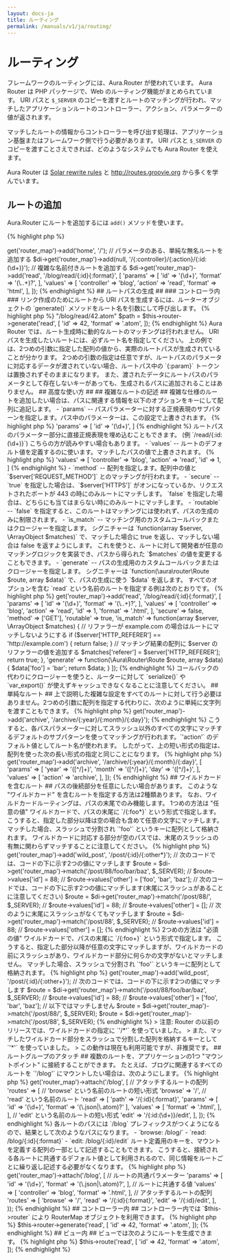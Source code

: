 ```yaml
---
layout: docs-ja
title: ルーティング
permalink: /manuals/v1/ja/routing/
---
```


# ルーティング #

フレームワークのルーティングには、Aura.Router が使われています。
Aura Router は PHP パッケージで、Web のルーティング機能がまとめられています。
URI パスと `$_SERVER` のコピーを渡すとルートのマッチングが行われ、マッチしたアプリケーションルートのコントローラー、アクション、パラメーターの値が返されます。

マッチしたルートの情報からコントローラーを呼び出す処理は、アプリケーション基盤またはフレームワーク側で行う必要があります。
URI パスと `$_SERVER` のコピーを渡すことさえできれば、どのようなシステムでも Aura Router を使えます。

Aura Router は [Solar rewrite
rules](http://solarphp.com/manual/dispatch-cycle.rewrite-rules) と
<http://routes.groovie.org> から多くを学んでいます。

## ルートの追加 ##

Aura.Router にルートを追加するには `add()` メソッドを使います。

{% highlight php %}
<?php
// パラメータなしの単純な名前付きルートを追加する
$di->get('router_map')->add('home', '/');

// パラメータのある、単純な無名ルートを追加する
$di->get('router_map')->add(null, '/{:controller}/{:action}/{:id:(\d+)}');

// 複雑な名前付きルートを追加する
$di->get('router_map')->add('read', '/blog/read/{:id}{:format}', [
    'params' => [
        'id'     => '(\d+)',
        'format' => '(\..+)?',
    ],
    'values' => [
        'controller' => 'blog',
        'action'     => 'read',
        'format'     => 'html',
    ],
]);
{% endhighlight %}

## ルートパスの生成 ##

### コントローラ内 ###

リンク作成のためにルートから URI パスを生成するには、ルーターオブジェクトの `generate()` メソッドをルート名を引数にして呼び出します。

{% highlight php %}
<?php
// $path => "/blog/read/42.atom"
$path = $this->router->generate('read', [
    'id' => 42,
    'format' => '.atom',
]);
{% endhighlight %}

Aura Router では、ルート生成時に動的なルートのマッチングは行われません。
URI パスを生成したいルートには、必ずルート名を指定してください。

上の例では、2つめの引数に指定した配列の値から、実際のルートパスが生成されていることが分かります。
2つめの引数の指定は任意ですが、ルートパスのパラメータに対応するデータが渡されていない場合、ルートパス中の `{:param}` トークンは置換されずそのままになります。
また、渡されたデータにルートパスのパラメータとして存在しないキーがあっても、生成されるパスに追加されることはありません。

## 高度な使い方 ##

## 複雑なルートの記述 ##

複雑な仕様のルートを追加したい場合は、パスに関連する情報を以下のオプションをキーにして配列に追記します。

- `params` -- パスパラメーターに対する正規表現のサブパターンを指定します。パス中のパラメーターは、この設定で上書きされます。
        
{% highlight php %}
'params' => [
    'id' => '(\d+)',
]
{% endhighlight %}
        
  ルートパスのパラメーター部分に直接正規表現を埋め込むこともできます。
  (例 `/read/{:id:(\d+)}`)
  こちらの方が読みやすい場合もあります。

- `values` -- ルートのデフォルト値を定義するのに使います。マッチしたパスの値で上書きされます。

{% highlight php %}
'values' => [
    'controller' => 'blog',
    'action' => 'read',
    'id' => 1,
]
{% endhighlight %}
        
- `method` -- 配列を指定します。配列中の値と `$server['REQUEST_METHOD']` とのマッチングが行われます。

- `secure` -- `true` を指定した場合は、`$server['HTTPS']` がオンになっているか、リクエストされたポートが 443 の時にのみルートにマッチします。
`false` を指定した場合は、どちらにも当てはまらない時にのみルートにマッチします。

- `routable` -- `false` を指定すると、このルートはマッチングには使われず、パスの生成のみに制限されます。

- `is_match` -- マッチング用のカスタムコールバックまたはクロージャーを指定します。
シグニチャーは `function(array $server, \ArrayObject $matches)` で、マッチした場合に true を返し、マッチしない場合は false を返すようにします。
これを使うと、ルートに対して開発者が任意のマッチングロジックを実装でき、パスから得られた `$matches` の値を変更することもできます。

- `generate` -- パスの生成用のカスタムコールバックまたはクロージャーを指定します。
シグニチャーは `function(\aura\router\Route $route, array $data)` で、パスの生成に使う `$data` を返します。

すべてのオプションを含む `read` という名前のルートを指定する例は次のとおりです。

{% highlight php %}
<?php
$di->get('router_map')->add('read', '/blog/read/{:id}{:format}', [
    'params' => [
        'id' => '(\d+)',
        'format' => '(\..+)?',
    ],
    'values' => [
        'controller' => 'blog',
        'action' => 'read',
        'id' => 1,
        'format' => '.html',
    ],
    'secure' => false,
    'method' => ['GET'],
    'routable' => true,
    'is_match' => function(array $server, \ArrayObject $matches) {
            
        // リファラーが example.com の場合はルートにマッチしないようにする
        if ($server['HTTP_REFERER'] == 'http://example.com') {
            return false;
        }
        
        // マッチング結果の配列に $server のリファラーの値を追加する
        $matches['referer'] = $server['HTTP_REFERER'];
        return true;
        
    },
    'generate' => function(\Aura\Router\Route $route, array $data) {
        $data['foo'] = 'bar';
        return $data;
    }
]);
{% endhighlight %}


コールバックの代わりにクロージャーを使うと、ルーターに対して `serialize()` や `var_export()` が使えずキャッシュできなくなることに注意してください。


## 単純なルート ##

上で説明した複雑な設定をすべてのルートに対して行う必要はありません。2つめの引数に配列を指定する代わりに、次のように単純に文字列を渡すこともできます。

   
{% highlight php %}
<?php
$di->get('router_map')->add('archive', '/archive/{:year}/{:month}/{:day}');
{% endhighlight %}

こうすると、各パスパラメーターに対してスラッシュ以外のすべての文字にマッチするデフォルトのサブパターンを使ってマッチングが行われます。`'action'` のデフォルト値としてルート名が使われます。
したがって、上の短い形式の指定は、配列を使った次の長い形式の指定と同じことになります。

{% highlight php %}
<?php
$di->get('router_map')->add('archive', '/archive/{:year}/{:month}/{:day}', [
    'params' => [
        'year'  => '([^/]+)',
        'month' => '([^/]+)',
        'day'   => '([^/]+)',
    ],
    'values' => [
        'action' => 'archive',
    ],
]);
{% endhighlight %}

## ワイルドカードを含むルート ##

パスの後続部分を任意にしたい場合があります。
このような "ワイルドカード" を含むルートを指定する方法は2種類あります。
なお、ワイルドカードルーティングは、パスの末尾でのみ機能します。

1つめの方法は "任意の値" ワイルドカードで、パスの末尾に `/{:foo*}` という形式で指定します。
こうすると、指定した部分以降は空の場合も含めて任意の文字にマッチします。
マッチした場合、スラッシュで分割され `'foo'` というキーに配列として格納されます。
ワイルドカードに対応する部分が空のパスでは、末尾のスラッシュの有無に関わらずマッチすることに注意してください。

{% highlight php %}
<?php
$di->get('router_map')->add('wild_post', '/post/{:id}/{:other*}');

// 次のコードでは、コードの下に示す2つの値にマッチします
$route = $di->get('router_map')->match('/post/88/foo/bar/baz', $_SERVER);
// $route->values['id'] = 88;
// $route->values['other'] = ['foo', 'bar', 'baz'];

// 次のコードでは、コードの下に示す2つの値にマッチします(末尾にスラッシュがあることに注意してください)
$route = $di->get('router_map')->match('/post/88/', $_SERVER);
// $route->values['id'] = 88;
// $route->values['other'] = [];

// 次のように末尾にスラッシュがなくてもマッチします
$route = $di->get('router_map')->match('/post/88', $_SERVER);
// $route->values['id'] = 88;
// $route->values['other'] = [];
{% endhighlight %}

2つめの方法は "必須の値" ワイルドカードで、パスの末尾に `/{:foo+}` という形式で指定します。
こうすると、指定した部分以降が任意の文字にマッチしますが、ワイルドカードの前にスラッシュがあり、ワイルドカード部分に何らかの文字がないとマッチしません。
マッチした場合、スラッシュで分割され `'foo'` というキーに配列として格納されます。

{% highlight php %}
<?php
$di->get('router_map')->add('wild_post', '/post/{:id}/{:other+}');

// 次のコードでは、コードの下に示す2つの値にマッチします
$route = $di->get('router_map')->match('/post/88/foo/bar/baz', $_SERVER);
// $route->values['id'] = 88;
// $route->values['other'] = ['foo', 'bar', 'baz'];

// 以下ではマッチしません
$route = $di->get('router_map')->match('/post/88/', $_SERVER);
$route = $di->get('router_map')->match('/post/88', $_SERVER);
{% endhighlight %}


> 注意: Router の以前のリリースでは、ワイルドカードの指定に `'/*'` を使っていました。
> また、マッチしたワイルドカード部分をスラッシュで分割した配列を格納するキーとして `'*'` を使っていました。
> この動作は現在も利用可能ですが、非推奨です。


## ルートグループのアタッチ ##

複数のルートを、アプリケーションの1つ "マウントポイント" に接続することができます。
たとえば、ブログに関連するすべてのルートを `'/blog'` にマウントしたい場合は、次のようにします。

{% highlight php %}
<?php
$di->get('router_map')->attach('/blog', [
    
    // アタッチするルートの配列
    'routes' => [
        
        // 'browse' という名前のルートの短い形式
        'browse' => '/',
        
        // 'read' という名前のルート
        'read' => [
            'path' => '/{:id}{:format}',
            'params' => [
                'id'     => '(\d+)',
                'format' => '(\.json|\.atom)?'
            ],
            'values' => [
                'format' => '.html',
            ],
        ],
        
        // 'edit' という名前のルートの短い形式
        'edit' => '/{:id:(\d+)}/edit',
    ],
]);
{% endhighlight %}

    
各ルートのパスには `/blog` プレフィックスがつくようになるので、結果として次のようなパスになります。

- `browse: /blog/`
- `read:   /blog/{:id}{:format}`
- `edit:   /blog/{:id}/edit`

ルート定義用のキーを、マウントを定義する配列の一部として記述することもできます。
こうすると、接続される各ルートに共通するデフォルト値として利用されるので、同じ情報をルートごとに繰り返し記述する必要がなくなります。

{% highlight php %}
<?php
$di->get('router_map')->attach('/blog', [
    
    // ルートの共通パラメーター
    'params' => [
        'id'     => '(\d+)',
        'format' => '(\.json|\.atom)?',
    ],
    
    // ルートに共通する値
    'values' => [
        'controller' => 'blog',
        'format'     => '.html',
    ],

    // アタッチするルートの配列
    'routes' => [
        'browse' => '/',
        'read'   => '/{:id}{:format}',
        'edit'   => '/{:id}/edit',
    ],
));
{% endhighlight %}

## コントローラー内 ##

コントローラー内では `$this->router` により RouterMap オブジェクトを利用できます。

{% highlight php %}
$this->router->generate('read', [
    'id' => 42,
    'format' => '.atom',
]);
{% endhighlight %}

## ビュー内 ##

ビューでは次のようにルートを生成できます。

{% highlight php %}
$this->route('read', [
    'id' => 42,
    'format' => '.atom',
]);
{% endhighlight %}
